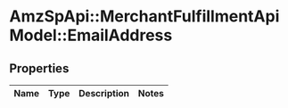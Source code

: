 # AmzSpApi::MerchantFulfillmentApiModel::EmailAddress

## Properties
Name | Type | Description | Notes
------------ | ------------- | ------------- | -------------


